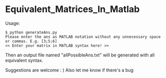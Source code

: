 # Equivalent_Matrices_In_Matlab

Usage:
```
$ python generateAns.py
Please enter the ans as MATLAB notation without any unnecessary space or commas. E.g. [3;5;6]
<< Enter your matrix in MATLAB syntax here! >>
```

Then an output file named "allPossibleAns.txt" will be generated with all equivalent syntax.

Suggestions are welcome : )
Also let me know if there's a bug 
